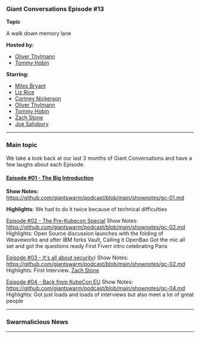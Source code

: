 ### Giant Conversations Episode #13

**Topic** 

A walk down memory lane

**Hosted by:** 

* [Oliver Thylmann](https://twitter.com/othylmann)
* [Tommy Hobin](https://twitter.com/tommyhobin)

**Starring:** 
* [Miles Bryant](https://www.linkedin.com/in/milesbryant/)
* [Liz Rice](https://twitter.com/lizrice)
* [Cortney Nickerson](https://twitter.com/TechTalkingMom)
* [Oliver Thylmann](https://twitter.com/othylmann)
* [Tommy Hobin](https://twitter.com/tommyhobin)
* [Zach Stone](https://twitter.com/StoneZach) 
* [Joe Salisbury](https://twitter.com/salisbury_joe)


------------------------------------------------------------------------------------------------------------------------------
### Main topic
We take a look back at our last 3 months of Giant Conversations and have a few laughs about each Episode.

#### [Episode #01 - The Big Introduction](https://open.spotify.com/episode/0RwRHWYBwfn47JNguER0Ts?si=5d6699fb81de47fd)

**Show Notes:** https://github.com/giantswarm/podcast/blob/main/shownotes/gc-01.md

**Highlights:**
We had to do it twice because of technical difficulties

[Episode #02 - The Pre-Kubecon Special](https://open.spotify.com/episode/2O6uJJLfxBlw0vo5AjjqWc?si=48c151c9de334f62)
Show Notes: https://github.com/giantswarm/podcast/blob/main/shownotes/gc-02.md
Highlights:
Open Source discussion launches with the folding of Weaveworks and after IBM forks Vault, Calling it OpenBao
Got the mic all set and got the questions ready
First Fiverr intro celebrating Paris

[Episode #03 - It's all about security](https://open.spotify.com/episode/3WYLaYJ5YUv6lPGnh5IV1C?si=bq6iPvt-SRCYH6O0f_QdAA))
Show Notes: https://github.com/giantswarm/podcast/blob/main/shownotes/gc-02.md
Highlights:
First Interview. [Zach Stone](https://twitter.com/StoneZach)

[Episode #04 - Back from KubeCon EU](https://open.spotify.com/episode/6OaDFabg49OWdsGSG3cdDq?si=y3elZVOJRvavY1R2s1UvPA)
Show Notes: https://github.com/giantswarm/podcast/blob/main/shownotes/gc-04.md
Highlights:
Got just loads and loads of interviews but also meet a lot of great people



------------------------------------------------------------------------------------------------------------------------------

### Swarmalicious News 


------------------------------------------------------------------------------------------------------------------------------
